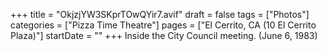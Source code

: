 +++
title = "OkjzjYW3SKprTOwQYir7.avif"
draft = false
tags = ["Photos"]
categories = ["Pizza Time Theatre"]
pages = ["El Cerrito, CA (10 El Cerrito Plaza)"]
startDate = ""
+++
Inside the City Council meeting. (June 6, 1983)
